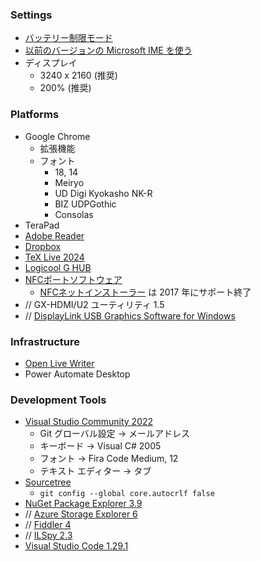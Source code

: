### Settings
* [バッテリー制限モード](https://learn.microsoft.com/ja-jp/surface/battery-limit)
* [以前のバージョンの Microsoft IME を使う](https://withtulpa.com/win10-ime-error/)
* ディスプレイ
  * 3240 x 2160 (推奨)
  * 200% (推奨)

### Platforms
* Google Chrome
  * 拡張機能
  * フォント
    * 18, 14
    * Meiryo
    * UD Digi Kyokasho NK-R
    * BIZ UDPGothic
    * Consolas
* TeraPad
* [Adobe Reader](https://get.adobe.com/jp/reader/)
* [Dropbox](https://www.dropbox.com/)
* [TeX Live 2024](https://texwiki.texjp.org/?TeX%20Live)
* [Logicool G HUB](https://gaming.logicool.co.jp/ja-jp/innovation/g-hub.html)
* [NFCポートソフトウェア](https://www.sony.co.jp/Products/felica/consumer/support/download/nfcportsoftware.html)
  * [NFCネットインストーラー](http://www.sony.co.jp/Products/felica/consumer/download/netinstaller.html) は 2017 年にサポート終了
* // GX-HDMI/U2 ユーティリティ 1.5
* // [DisplayLink USB Graphics Software for Windows](http://www.displaylink.com/downloads/windows)

### Infrastructure
* [Open Live Writer](https://www.microsoft.com/ja-jp/store/p/open-live-writer/9nblggh5279m)
* Power Automate Desktop

### Development Tools
* [Visual Studio Community 2022](https://visualstudio.microsoft.com/ja/vs/community/)
  * Git グローバル設定 → メールアドレス
  * キーボード → Visual C# 2005
  * フォント → Fira Code Medium, 12
  * テキスト エディター → タブ
* [Sourcetree](https://www.sourcetreeapp.com/)
  * `git config --global core.autocrlf false`
* [NuGet Package Explorer 3.9](http://npe.codeplex.com/)
* // [Azure Storage Explorer 6](http://azurestorageexplorer.codeplex.com/)
* // [Fiddler 4](http://www.telerik.com/fiddler)
* // [ILSpy 2.3](http://ilspy.net/)
* [Visual Studio Code 1.29.1](https://code.visualstudio.com/download)
